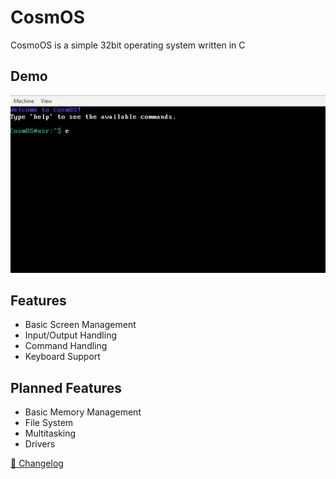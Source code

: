 
# CosmOS 

CosmoOS is a simple 32bit operating system written in C

## Demo
![CosmOS demo](assets/gif.gif)

## Features

- Basic Screen Management
- Input/Output Handling
- Command Handling
- Keyboard Support

## Planned Features

- Basic Memory Management
- File System
- Multitasking
- Drivers

[🔖 Changelog](CHANGELOG.md)